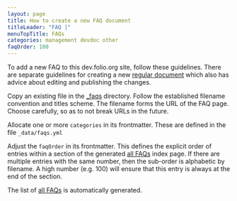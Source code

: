 ```yaml
---
layout: page
title: How to create a new FAQ document
titleLeader: "FAQ |"
menuTopTitle: FAQs
categories: management devdoc other
faqOrder: 100
---
```


To add a new FAQ to this dev.folio.org site, follow these guidelines.
There are separate guidelines for creating a new [regular document](/faqs/how-to-create-doc/) which also has advice about editing and publishing the changes.

Copy an existing file in the [\_faqs](https://github.com/folio-org/folio-org.github.io/tree/master/_faqs) directory.
Follow the established filename convention and titles scheme.
The filename forms the URL of the FAQ page.
Choose carefully, so as to not break URLs in the future.

Allocate one or more `categories` in its frontmatter.
These are defined in the file `_data/faqs.yml`

Adjust the `faqOrder` in its frontmatter.
This defines the explicit order of entries within a section of the generated [all FAQs](/faqs/) index page.
If there are multiple entries with the same number, then the sub-order is alphabetic by filename.
A high number (e.g. 100) will ensure that this entry is always at the end of the section.

The list of [all FAQs](/faqs/) is automatically generated.
